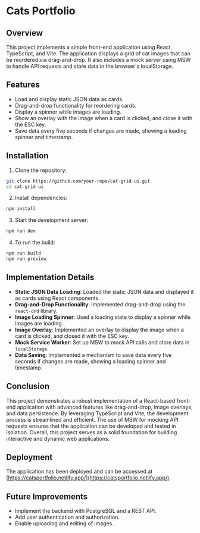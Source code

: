 # Cats Portfolio

## Overview

This project implements a simple front-end application using React, TypeScript, and Vite. The application displays a grid of cat images that can be reordered via drag-and-drop. It also includes a mock server using MSW to handle API requests and store data in the browser's localStorage.

## Features

- Load and display static JSON data as cards.
- Drag-and-drop functionality for reordering cards.
- Display a spinner while images are loading.
- Show an overlay with the image when a card is clicked, and close it with the ESC key.
- Save data every five seconds if changes are made, showing a loading spinner and timestamp.

## Installation

1. Clone the repository:
  ```sh
  git clone https://github.com/your-repo/cat-grid-ui.git
  cd cat-grid-ui
  ```

2. Install dependencies:
  ```sh
  npm install
  ```

3. Start the development server:
  ```sh
  npm run dev
  ```

4. To run the build:
  ```sh
  npm run build
  npm run preview
  ```

## Implementation Details

- **Static JSON Data Loading**: Loaded the static JSON data and displayed it as cards using React components.
- **Drag-and-Drop Functionality**: Implemented drag-and-drop using the `react-dnd` library.
- **Image Loading Spinner**: Used a loading state to display a spinner while images are loading.
- **Image Overlay**: Implemented an overlay to display the image when a card is clicked, and closed it with the ESC key.
- **Mock Service Worker**: Set up MSW to mock API calls and store data in `localStorage`.
- **Data Saving**: Implemented a mechanism to save data every five seconds if changes are made, showing a loading spinner and timestamp.

## Conclusion

This project demonstrates a robust implementation of a React-based front-end application with advanced features like drag-and-drop, image overlays, and data persistence. By leveraging TypeScript and Vite, the development process is streamlined and efficient. The use of MSW for mocking API requests ensures that the application can be developed and tested in isolation. Overall, this project serves as a solid foundation for building interactive and dynamic web applications.

## Deployment

The application has been deployed and can be accessed at [https://catsportfolio.netlify.app/](https://catsportfolio.netlify.app/).

## Future Improvements

- Implement the backend with PostgreSQL and a REST API.
- Add user authentication and authorization.
- Enable uploading and editing of images.

